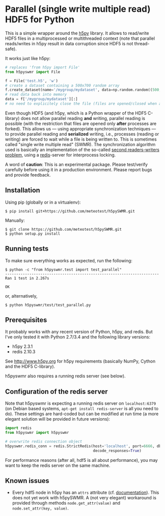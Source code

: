 Parallel (single write multiple read) HDF5 for Python
=====================================================

This is a simple wrapper around the [h5py](http://www.h5py.org) library.
It allows to read/write HDF5 files in a multiprocessed or multithreaded
context (note that parallel reads/writes in h5py result in data corruption since HDF5 is not thread-safe).

It works just like h5py:

```python
# replaces 'from h5py import File'
from h5pyswmr import File

f = File('test.h5', 'w')
# create a dataset containing a 500x700 random array
f.create_dataset(name='/mygroup/mydataset', data=np.random.random((500, 700)))
# read data back into memory
data = f['/mygroup/mydataset'][:]
# no need to explicitely close the file (files are opened/closed when accessed)
```

Even though HDF5 (and h5py, which is a Python wrapper of the HDF5 C-library) does not allow parallel reading **and** writing,
parallel reading is possible (with the restriction
that files are opened only **after** processes are forked). This allows us — using appropriate synchronization
techniques — to provide parallel reading and **serialized** writing, i.e., processes (reading or writing)
are forced to wait while a file is being written to. This is sometimes called "single write multiple read" (SWMR).
The synchronization algorithm used is basically an implementation of the so-called
[second readers-writers problem](http://en.wikipedia.org/wiki/Readers%E2%80%93writers_problem#The_second_readers-writers_problem),
using a [redis](http://www.redis.io)-server for interprocess locking.

A word of **caution**: This is an experimental package. Please test/verify carefully before using
it in a production environment. Please report bugs and provide feedback.


Installation
------------

Using pip (globally or in a virtualenv):
```
$ pip install git+https://github.com/meteotest/h5pySWMR.git
```

Manually:
```
$ git clone https://github.com/meteotest/h5pySWMR.git
$ python setup.py install
```


Running tests
-------------

To make sure everything works as expected, run the following:

```
$ python -c "from h5pyswmr.test import test_parallel"
----------------------------------------------------------------------
Ran 1 test in 2.267s

OK
```

or, alternatively,

```
$ python h5pyswmr/test/test_parallel.py
```

Prerequisites
-------------

It probably works with any recent version of Python, h5py, and redis. But I've only tested it with
Python 2.7/3.4 and the following library versions:

* h5py 2.3.1
* redis 2.10.3

See http://www.h5py.org for h5py requirements (basically NumPy, Cython and the HDF5 C-library).

h5pyswmr also requires a running redis server (see below).


Configuration of the redis server
---------------------------------

Note that h5pyswmr is expecting a running redis server on
`localhost:6379` (on Debian based systems, `apt-get install redis-server` is all you need to do).
These settings are hard-coded but can be modified at run time
(a more elegant solution will be provided in future versions):

```python
import redis
from h5pyswmr import h5pyswmr

# overwrite redis connection object
h5pyswmr.redis_conn = redis.StrictRedis(host='localhost', port=6666, db=0,
                                        decode_responses=True)
```

For performance reasons (after all, hdf5 is all about performance),
you may want to keep the redis server on the same machine.


Known issues
------------

* Every hdf5 node in h5py has an `attrs` attribute (cf. [documentation](http://docs.h5py.org/en/latest/high/attr.html)).
  This does not yet work with h5pySWMR. A (not very elegant) workaround is provided through
  methods `node.get_attr(value)` and `node.set_attr(key, value)`.
